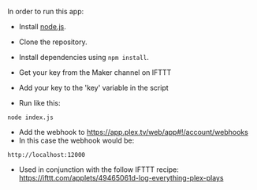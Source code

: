 In order to run this app:

  - Install [node.js](https://nodejs.org/en/).
  - Clone the repository.
  - Install dependencies using `npm install`.
  - Get your key from the Maker channel on IFTTT
  - Add your key to the 'key' variable in the script

- Run like this:

```
node index.js
```

  - Add the webhook to https://app.plex.tv/web/app#!/account/webhooks
  - In this case the webhook would be:

```
http://localhost:12000
```

  - Used in conjunction with the follow IFTTT recipe: https://ifttt.com/applets/49465061d-log-everything-plex-plays
